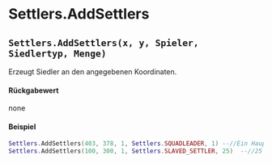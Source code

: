 # Settlers.AddSettlers

## `Settlers.AddSettlers(x, y, Spieler, Siedlertyp, Menge)`

Erzeugt Siedler an den angegebenen Koordinaten.

#### Rückgabewert

none

#### Beispiel

```lua
Settlers.AddSettlers(403, 378, 1, Settlers.SQUADLEADER, 1) --//Ein Hauptmann für Spieler 1 bei den Koordinaten 403/378
Settlers.AddSettlers(100, 300, 1, Settlers.SLAVED_SETTLER, 25)  --//25 versklavte Siedler (können nicht im Editor platziert werden) für Spieler 1 bei den Koordinaten 100/300
```
